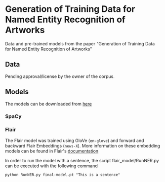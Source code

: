 # Generation of Training Data for Named Entity Recognition of Artworks
Data and pre-trained models from the paper "Generation of Training Data for Named Entity Recognition of Artworks"

## Data 

Pending approval/license by the owner of the corpus.

## Models

The models can be downloaded from [here](https://owncloud.hpi.de/s/UbefgKazzkn1uU9)

### SpaCy

### Flair

The Flair model was trained using GloVe (`en-glove`) and forward and backward Flair Embeddings (`news-X`). More information on these embedding models can be found in Flair's [documentation](https://github.com/flairNLP/flair/blob/2fde64610244c7706cef68c882b9ce0e96261d2d/resources/docs/TUTORIAL_4_ELMO_BERT_FLAIR_EMBEDDING.md)

In order to run the model with a sentence, the script flair_model/RunNER.py can be executed with the following command

```python RunNER.py final-model.pt "This is a sentence"```
